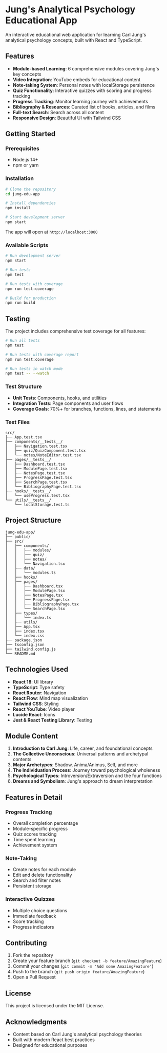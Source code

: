 # Jung's Analytical Psychology Educational App

An interactive educational web application for learning Carl Jung's analytical psychology concepts, built with React and TypeScript.

## Features

- **Module-based Learning**: 6 comprehensive modules covering Jung's key concepts
- **Video Integration**: YouTube embeds for educational content
- **Note-taking System**: Personal notes with localStorage persistence
- **Quiz Functionality**: Interactive quizzes with scoring and progress tracking
- **Progress Tracking**: Monitor learning journey with achievements
- **Bibliography & Resources**: Curated list of books, articles, and films
- **Full-text Search**: Search across all content
- **Responsive Design**: Beautiful UI with Tailwind CSS

## Getting Started

### Prerequisites

- Node.js 14+ 
- npm or yarn

### Installation

```bash
# Clone the repository
cd jung-edu-app

# Install dependencies
npm install

# Start development server
npm start
```

The app will open at `http://localhost:3000`

### Available Scripts

```bash
# Run development server
npm start

# Run tests
npm test

# Run tests with coverage
npm run test:coverage

# Build for production
npm run build
```

## Testing

The project includes comprehensive test coverage for all features:

```bash
# Run all tests
npm test

# Run tests with coverage report
npm run test:coverage

# Run tests in watch mode
npm test -- --watch
```

### Test Structure

- **Unit Tests**: Components, hooks, and utilities
- **Integration Tests**: Page components and user flows
- **Coverage Goals**: 70%+ for branches, functions, lines, and statements

### Test Files

```
src/
├── App.test.tsx
├── components/__tests__/
│   ├── Navigation.test.tsx
│   ├── quiz/QuizComponent.test.tsx
│   └── notes/NoteEditor.test.tsx
├── pages/__tests__/
│   ├── Dashboard.test.tsx
│   ├── ModulePage.test.tsx
│   ├── NotesPage.test.tsx
│   ├── ProgressPage.test.tsx
│   ├── SearchPage.test.tsx
│   └── BibliographyPage.test.tsx
├── hooks/__tests__/
│   └── useProgress.test.tsx
└── utils/__tests__/
    └── localStorage.test.ts
```

## Project Structure

```
jung-edu-app/
├── public/
├── src/
│   ├── components/
│   │   ├── modules/
│   │   ├── quiz/
│   │   ├── notes/
│   │   └── Navigation.tsx
│   ├── data/
│   │   └── modules.ts
│   ├── hooks/
│   ├── pages/
│   │   ├── Dashboard.tsx
│   │   ├── ModulePage.tsx
│   │   ├── NotesPage.tsx
│   │   ├── ProgressPage.tsx
│   │   ├── BibliographyPage.tsx
│   │   └── SearchPage.tsx
│   ├── types/
│   │   └── index.ts
│   ├── utils/
│   ├── App.tsx
│   ├── index.tsx
│   └── index.css
├── package.json
├── tsconfig.json
├── tailwind.config.js
└── README.md
```

## Technologies Used

- **React 18**: UI library
- **TypeScript**: Type safety
- **React Router**: Navigation
- **React Flow**: Mind map visualization
- **Tailwind CSS**: Styling
- **React YouTube**: Video player
- **Lucide React**: Icons
- **Jest & React Testing Library**: Testing

## Module Content

1. **Introduction to Carl Jung**: Life, career, and foundational concepts
2. **The Collective Unconscious**: Universal patterns and archetypal contents
3. **Major Archetypes**: Shadow, Anima/Animus, Self, and more
4. **The Individuation Process**: Journey toward psychological wholeness
5. **Psychological Types**: Introversion/Extraversion and the four functions
6. **Dreams and Symbolism**: Jung's approach to dream interpretation

## Features in Detail

### Progress Tracking
- Overall completion percentage
- Module-specific progress
- Quiz scores tracking
- Time spent learning
- Achievement system

### Note-Taking
- Create notes for each module
- Edit and delete functionality
- Search and filter notes
- Persistent storage

### Interactive Quizzes
- Multiple choice questions
- Immediate feedback
- Score tracking
- Progress indicators


## Contributing

1. Fork the repository
2. Create your feature branch (`git checkout -b feature/AmazingFeature`)
3. Commit your changes (`git commit -m 'Add some AmazingFeature'`)
4. Push to the branch (`git push origin feature/AmazingFeature`)
5. Open a Pull Request

## License

This project is licensed under the MIT License.

## Acknowledgments

- Content based on Carl Jung's analytical psychology theories
- Built with modern React best practices
- Designed for educational purposes